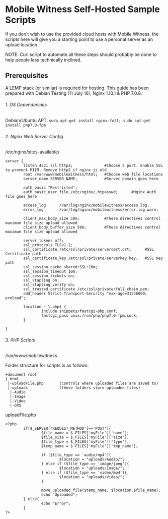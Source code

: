 # Mobile Witness Self-Hosted Sample Scripts

If you don't wish to use the provided cloud hosts with Mobile Witness, the scripts here will give you a starting point to use a personal server as an upload location.

NOTE: Curl script to automate all these steps should probably be done to help people less technically inclined.

## Prerequisites

A LEMP stack (or similar) is required for hosting. This guide has been prepared with Debian Testing (11 July 16), Nginx 1.10.1 & PHP 7.0.8.

###### 1. OS Dependencies
Debian/Ubuntu APT: `sudo apt-get install nginx-full; sudo apt-get install php7.0-fpm`

###### 2. Nginx Web Server Config
/etc/nginx/sites-available/

```
server {
        listen 4321 ssl http2;              #Choose a port. Enable SSL to prevent MIIM. Remove http2 if nginx is old
        root /var/www/mobilewitness/html;   #Choose web file locations
        server_name SERVER_NAME;            #Server domain goes here
        
        auth_basic "Restricted";
        auth_basic_user_file /etc/nginx/.htpasswd;      #Nginx Auth file goes here
        
        access_log      /var/log/nginx/mobilewitness/access.log;
        error_log       /var/log/nginx/mobilewitness/error.log warn;

        client_max_body_size 50m;           #These directives control maximum file size upload allowed
        client_body_buffer_size 50m;        #These directives control maximum file size upload allowed

        server_tokens off;
        ssl_protocols TLSv1.2;
        ssl_certificate /etc/ssl/private/servercert.crt;      #SSL Certificate path
        ssl_certificate_key /etc/ssl/private/serverkey.key;   #SSL Key path
        ssl_session_cache shared:SSL:10m;
        ssl_session_timeout 10m;
        ssl_session_tickets on;
        ssl_stapling on;
        ssl_stapling_verify on;
        ssl_trusted_certificate /etc/ssl/private/full_chain.pem;
        add_header Strict-Transport-Security "max-age=31536000; preload";

        location ~ \.php$ {
                include snippets/fastcgi-php.conf;
                fastcgi_pass unix:/run/php/php7.0-fpm.sock;
        }

}
```

###### 3. PHP Scripts
/var/www/mobilewitness

Folder structure for scripts is as follows:
```
+document root
|-html
 |-uploadFile.php       (controls where uploaded files are saved to)
 |-uploads              (these folders store uploaded files)
  |-Audio
  |-Image
  |-Video
  |-GPS
```

uploadFile.php
```
<?php
        if($_SERVER['REQUEST_METHOD']=='POST'){
                $file_name = $_FILES['myFile']['name'];
                $file_size = $_FILES['myFile']['size'];
                $file_type = $_FILES['myFile']['type'];
                $temp_name = $_FILES['myFile']['tmp_name'];

                if ($file_type == 'audio/mp4'){
                        $location = "uploads/Audio/";
                } else if ($file_type == 'image/jpeg'){
                        $location = "uploads/Image/";
                } else if ($file_type == 'video/mp4'){
                        $location = "uploads/Video/";
                }

                move_uploaded_file($temp_name, $location.$file_name);
                echo "Uploaded";
        } else{
                echo "Error";
        }
?>
```
